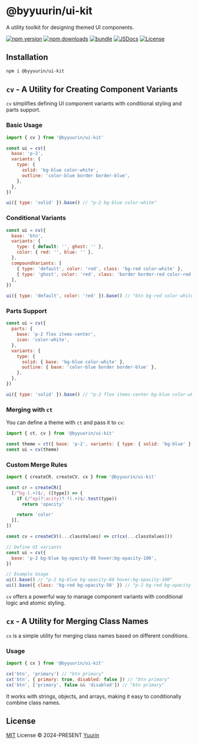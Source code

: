 # @byyuurin/ui-kit

A utility toolkit for designing themed UI components.

[![npm version][npm-version-src]][npm-version-href]
[![npm downloads][npm-downloads-src]][npm-downloads-href]
[![bundle][bundle-src]][bundle-href]
[![JSDocs][jsdocs-src]][jsdocs-href]
[![License][license-src]][license-href]

## Installation

```bash
npm i @byyuurin/ui-kit
```

## `cv` - A Utility for Creating Component Variants

`cv` simplifies defining UI component variants with conditional styling and parts support.

### Basic Usage

```js
import { cv } from '@byyuurin/ui-kit'

const ui = cv({
  base: 'p-2',
  variants: {
    type: {
      solid: 'bg-blue color-white',
      outline: 'color-blue border border-blue',
    },
  },
})

ui({ type: 'solid' }).base() // "p-2 bg-blue color-white"
```

### Conditional Variants

```js
const ui = cv({
  base: 'btn',
  variants: {
    type: { default: '', ghost: '' },
    color: { red: '', blue: '' },
  },
  compoundVariants: [
    { type: 'default', color: 'red', class: 'bg-red color-white' },
    { type: 'ghost', color: 'red', class: 'border border-red color-red' },
  ],
})

ui({ type: 'default', color: 'red' }).base() // "btn bg-red color-white"
```

### Parts Support

```js
const ui = cv({
  parts: {
    base: 'p-2 flex items-center',
    icon: 'color-white',
  },
  variants: {
    type: {
      solid: { base: 'bg-blue color-white' },
      outline: { base: 'color-blue border border-blue' },
    },
  },
})

ui({ type: 'solid' }).base() // "p-2 flex items-center bg-blue color-white"
```

### Merging with `ct`

You can define a theme with `ct` and pass it to `cv`:

```js
import { ct, cv } from '@byyuurin/ui-kit'

const theme = ct({ base: 'p-2', variants: { type: { solid: 'bg-blue' } } })
const ui = cv(theme)
```

### Custom Merge Rules

```js
import { createCR, createCV, cx } from '@byyuurin/ui-kit'

const cr = createCR([
  [/^bg-(.+)$/, ([type]) => {
    if (/^op(?:acity)?-?(.+)$/.test(type))
      return 'opacity'

    return 'color'
  }],
])

const cv = createCV((...classValues) => cr(cx(...classValues)))

// Define UI variants
const ui = cv({
  base: 'p-2 bg-blue bg-opacity-80 hover:bg-opacity-100',
})

// Example Usage
ui().base() // "p-2 bg-blue bg-opacity-80 hover:bg-opacity-100"
ui().base({ class: 'bg-red bg-opacity-50' }) // "p-2 bg-red bg-opacity-50 hover:bg-opacity-100"
```

`cv` offers a powerful way to manage component variants with conditional logic and atomic styling.

## `cx` - A Utility for Merging Class Names

`cx` is a simple utility for merging class names based on different conditions.

### Usage

```js
import { cx } from '@byyuurin/ui-kit'

cx('btn', 'primary') // "btn primary"
cx('btn', { primary: true, disabled: false }) // "btn primary"
cx('btn', ['primary', false && 'disabled']) // "btn primary"
```

It works with strings, objects, and arrays, making it easy to conditionally combine class names.

## License

[MIT](./LICENSE) License © 2024-PRESENT [Yuurin](https://github.com/byyuurin)

<!-- Badges -->

[npm-version-src]: https://img.shields.io/npm/v/@byyuurin/ui-kit?style=flat&colorA=080f12&colorB=1fa669
[npm-version-href]: https://npmjs.com/package/@byyuurin/ui-kit
[npm-downloads-src]: https://img.shields.io/npm/dm/@byyuurin/ui-kit?style=flat&colorA=080f12&colorB=1fa669
[npm-downloads-href]: https://npmjs.com/package/@byyuurin/ui-kit
[bundle-src]: https://img.shields.io/bundlephobia/minzip/@byyuurin/ui-kit?style=flat&colorA=080f12&colorB=1fa669&label=minzip
[bundle-href]: https://bundlephobia.com/result?p=@byyuurin/ui-kit
[license-src]: https://img.shields.io/github/license/byyuurin/ui-kit.svg?style=flat&colorA=080f12&colorB=1fa669
[license-href]: https://github.com/byyuurin/ui-kit/blob/main/LICENSE
[jsdocs-src]: https://img.shields.io/badge/jsdocs-reference-080f12?style=flat&colorA=080f12&colorB=1fa669
[jsdocs-href]: https://www.jsdocs.io/package/@byyuurin/ui-kit
